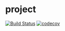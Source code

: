 # project
[![Build Status](https://app.travis-ci.com/barakb3/project.svg?branch=main)](https://app.travis-ci.com/barakb3/project)
[![codecov](https://codecov.io/gh/barakb3/project/graph/badge.svg?token=E33SGKNRCF)](https://codecov.io/gh/barakb3/project)
